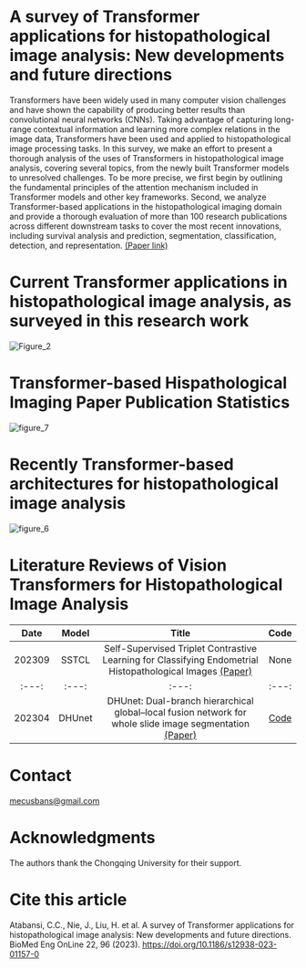 # A survey of Transformer applications for histopathological image analysis: New developments and future directions

Transformers have been widely used in many computer vision challenges and have shown the capability of producing better results than convolutional neural networks (CNNs). Taking advantage of capturing long-range contextual information and learning more complex relations in the image data, Transformers have been used and applied to histopathological image processing tasks. In this survey, we make an effort to present a thorough analysis of the uses of Transformers in histopathological image analysis, covering several topics, from the newly built Transformer models to unresolved challenges. To be more precise, we first begin by outlining the fundamental principles of the attention mechanism included in Transformer models and other key frameworks. Second, we analyze Transformer-based applications in the histopathological imaging domain and provide a thorough evaluation of more than 100 research publications across different downstream tasks to cover the most recent innovations, including survival analysis and prediction, segmentation, classification, detection, and representation. [(Paper link)](https://doi.org/10.1186/s12938-023-01157-0)

# Current Transformer applications in histopathological image analysis, as surveyed in this research work

![Figure_2](https://github.com/S-domain/Survey-Paper/assets/104261511/89b626c9-cd2f-450f-b34b-03f862e03736)

# Transformer-based Hispathological Imaging Paper Publication Statistics
![figure_7](https://github.com/S-domain/Survey-Paper/assets/104261511/e9dfee3a-cc68-4cb8-aa4e-1b9ce79f0728)

# Recently Transformer-based architectures for histopathological image analysis
![figure_6](https://github.com/S-domain/Survey-Paper/assets/104261511/c8d9d41a-6d62-4b7f-a355-a670a68bbfce)

# Literature Reviews of Vision Transformers for Histopathological Image Analysis 

| Date    | Model     |Title                                                                                                                                                      | Code |
| :---:   | :---:     | :---:                                                                                                                                                     | :---:|
| 202309  | SSTCL    | Self-Supervised Triplet Contrastive Learning for Classifying Endometrial Histopathological Images [(Paper)](https://ieeexplore.ieee.org/document/10247346) | None |
| :---:   | :---:     | :---:                                                                                                                                                     | :---:|
| 202304 | DHUnet    | DHUnet: Dual-branch hierarchical global–local fusion network for whole slide image segmentation [(Paper)](https://doi.org/10.1016/j.bspc.2023.104976)      | [Code](https://github.com/pengsl-lab/DHUnet)|






#   Contact
mecusbans@gmail.com

#   Acknowledgments
The authors thank the Chongqing University for their support.


# Cite this article
Atabansi, C.C., Nie, J., Liu, H. et al. A survey of Transformer applications for histopathological image analysis: New developments and future directions. BioMed Eng OnLine 22, 96 (2023). https://doi.org/10.1186/s12938-023-01157-0
